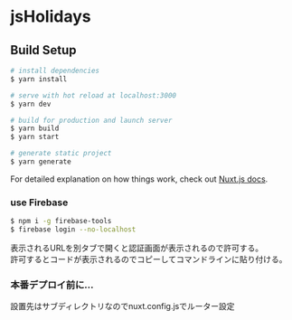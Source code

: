 # jsHolidays

## Build Setup

```bash
# install dependencies
$ yarn install

# serve with hot reload at localhost:3000
$ yarn dev

# build for production and launch server
$ yarn build
$ yarn start

# generate static project
$ yarn generate
```

For detailed explanation on how things work, check out [Nuxt.js docs](https://nuxtjs.org).

### use Firebase 
```bash 
$ npm i -g firebase-tools  
$ firebase login --no-localhost
```
表示されるURLを別タブで開くと認証画面が表示されるので許可する。   
許可するとコードが表示されるのでコピーしてコマンドラインに貼り付ける。

### 本番デプロイ前に…
設置先はサブディレクトリなのでnuxt.config.jsでルーター設定
